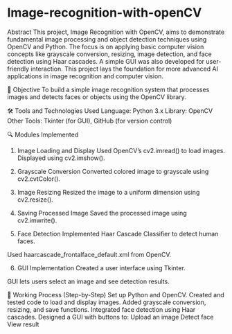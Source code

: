 # Image-recognition-with-openCV
Abstract
This project, Image Recognition with OpenCV, aims to demonstrate fundamental image processing and object detection techniques using OpenCV and Python. The focus is on applying basic computer vision concepts like grayscale conversion, resizing, image detection, and face detection using Haar cascades. A simple GUI was also developed for user-friendly interaction. This project lays the foundation for more advanced AI applications in image recognition and computer vision.

🎯 Objective
To build a simple image recognition system that processes images and detects faces or objects using the OpenCV library.

🛠️ Tools and Technologies Used
Language: Python 3.x
Library: OpenCV
Other Tools: Tkinter (for GUI), GitHub (for version control)

🔍 Modules Implemented
1. Image Loading and Display
Used OpenCV’s cv2.imread() to load images.
Displayed using cv2.imshow().

2. Grayscale Conversion
Converted colored image to grayscale using cv2.cvtColor().

3. Image Resizing
Resized the image to a uniform dimension using cv2.resize().

4. Saving Processed Image
Saved the processed image using cv2.imwrite().

5. Face Detection
Implemented Haar Cascade Classifier to detect human faces.

Used haarcascade_frontalface_default.xml from OpenCV.

6. GUI Implementation
Created a user interface using Tkinter.

GUI lets users select an image and see detection results.

🧠 Working Process (Step-by-Step)
Set up Python and OpenCV.
Created and tested code to load and display images.
Added grayscale conversion, resizing, and save functions.
Integrated face detection using Haar cascades.
Designed a GUI with buttons to:
Upload an image
Detect face
View result

